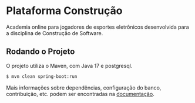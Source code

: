 # Plataforma Construção

Academia online para jogadores de esportes eletrônicos desenvolvida para a disciplina de Construção de Software.

## Rodando o Projeto

O projeto utiliza o Maven, com Java 17 e postgresql.

```bash
$ mvn clean spring-boot:run
```

Mais informações sobre dependências, configuração do banco, contribuição, etc. podem ser encontradas na [documentação](./doc).
